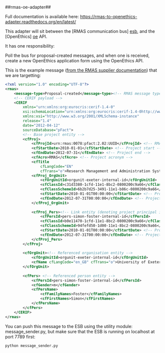 ##rmas-oe-adapter##

Full documentation is available here: https://rmas-to-openethics-adapter.readthedocs.org/en/latest/

This adapter will sit between the [RMAS communication bus] [esb], and the [OpenEthics] [oe] API.

It has one responsibility:

Poll the bus for proposal-created messages, and when one is received, create a new
OpenEthics application form using the OpenEthics API.

[esb]:https://github.com/UoK-Psychology/RMAS-ServiceBus
[oe]:https://github.com/UoK-Psychology/Openethics


This is the example message ([from the RMAS supplier documentation](http://blogs.kent.ac.uk/rmas-ee/files/2012/10/RMAS-Supplier-Documentation.pdf)) that we are targetting:

```xml
<?xml version="1.0" encoding="UTF-8"?> 
<rmas>
	<message-type>Proposal-created</message-type><!-- RMAS message type -->
	<!-- CERIF payload -->
	<CERIF
		xmlns="urn:xmlns:org:eurocris:cerif-1.4-0" 
		xsi:schemaLocation="urn:xmlns:org:eurocris:cerif-1.4-0http://www.eurocris.org/Uploads/Web%20pages/CERIF-1.4/CERIF_1.4_0.xsd" 
		xmlns:xsi="http://www.w3.org/2001/XMLSchema-instance"
		release="1.4"
		date="2012-04-12"
		sourceDatabase="pFact"> 
		<!-- Base project entity -->
		<cfProj>
			<cfProjId>urn:rmas:0078:pfact:2.02:UUID</cfProjId> <!-- RMAS identifier --> 
			<cfStartDate>2010-01-01</cfStartDate> <!-- Project start --> 
			<cfEndDate>2012-07-31</cfEndDate> <!-- Project end --> 
			<cfAcro>RMAS</cfAcro> <!-- Project acronym -->
			<cfTitle
				cfLangCode="EN"
				cfTrans="o">Research Management and Administration System</cfTitle> <!-- Link entity (denoting project co-ordinator) -->
			<cfProj_OrgUnit>
				<cfOrgUnitId>orgunit-exeter-internal-id</cfOrgUnitId>
				<cfClassId>c31d3380-1cfd-11e1-8bc2-0800200c9a66</cfClassId><!-- Formal euroCRIS UUID for 'Coordinator' --> 
				<cfClassSchemeId>6b2b7d25-3491-11e1-b86c-0800200c9a66</cfClassSchemeId><!-- Formal euroCRIS UUID for 'CERIF1.3-Project-Organisation' -->
			  	<cfStartDate>2010-01-01T00:00:00</cfStartDate> <!-- Project start --> 
			  	<cfEndDate>2012-07-31T00:00:00</cfEndDate> <!-- Project end -->
			</cfProj_OrgUnit>
		
			<cfProj_Pers><!-- Link entity (denoting project principal investigator -->
				<cfPersId>pers-simon-foster-internal-id</cfPersId>
				<cfClassId>b0e11470-1cfd-11e1-8bc2-0800200c9a66</cfClassId><!-- Formal euroCRIS UUID for 'Principal Investigator' --> 
				<cfClassSchemeId>94fefd50-1d00-11e1-8bc2-0800200c9a66</cfClassSchemeId> <!-- Formal euroCRIS UUID for 'CERIF1.3-Project-Person' --> 
				<cfStartDate>2010-01-01T00:00:00</cfStartDate> <!-- Project start --> 
				<cfEndDate>2012-07-31T00:00:00</cfEndDate> <!-- Project end -->
			</cfProj_Pers> 
		</cfProj>
	
		<cfOrgUnit><!-- Referenced organisation entity -->
			<cfOrgUnitId>orgunit-exeter-internal-id</cfOrgUnitId>
			<cfName cfLangCode="en_GB" cfTrans="o">University of Exeter</cfName>
		</cfOrgUnit>
	
		<cfPers> <!-- Referenced person entity -->
			<cfPersId>pers-simon-foster-internal-id</cfPersId> 
			<cfGender>m</cfGender>
			<cfPersName>
				<cfFamilyNames>Foster</cfFamilyNames>
				<cfFirstNames>Simon</cfFirstNames> 
			</cfPersName>
		</cfPers>
	</CERIF>
</rmas>
```

You can push this message to the ESB using the utility module: message_sender.py, but make sure that the ESB is running on localhost at port 7789 first:

```python message_sender.py```
